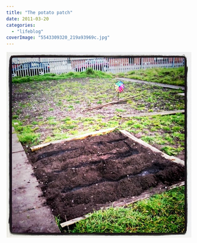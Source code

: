 ```yaml
---
title: "The potato patch"
date: 2011-03-20
categories: 
  - "lifeblog"
coverImage: "5543309320_219a93969c.jpg"
---
```


[![The potato patch](images/5543309320_219a93969c.jpg)](http://www.flickr.com/photos/davelodwig/5543309320/)
